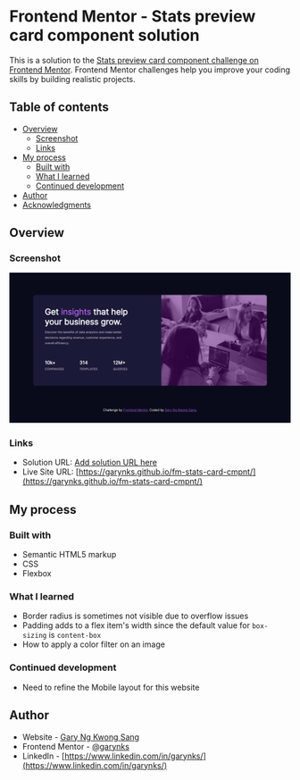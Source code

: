 # Frontend Mentor - Stats preview card component solution

This is a solution to the [Stats preview card component challenge on Frontend Mentor](https://www.frontendmentor.io/challenges/stats-preview-card-component-8JqbgoU62). Frontend Mentor challenges help you improve your coding skills by building realistic projects. 

## Table of contents

- [Overview](#overview)
  - [Screenshot](#screenshot)
  - [Links](#links)
- [My process](#my-process)
  - [Built with](#built-with)
  - [What I learned](#what-i-learned)
  - [Continued development](#continued-development)
- [Author](#author)
- [Acknowledgments](#acknowledgments)

## Overview

### Screenshot

![](./screenshot.png)

### Links

- Solution URL: [Add solution URL here](https://your-solution-url.com)
- Live Site URL: [https://garynks.github.io/fm-stats-card-cmpnt/](https://garynks.github.io/fm-stats-card-cmpnt/)

## My process

### Built with

- Semantic HTML5 markup
- CSS
- Flexbox

### What I learned

* Border radius is sometimes not visible due to overflow issues
* Padding adds to a flex item's width since the default value for `box-sizing` is `content-box`
* How to apply a color filter on an image

### Continued development

* Need to refine the Mobile layout for this website

## Author

- Website - [Gary Ng Kwong Sang](https://garynks.github.io/)
- Frontend Mentor - [@garynks](https://www.frontendmentor.io/profile/garynks)
- LinkedIn - [https://www.linkedin.com/in/garynks/](https://www.linkedin.com/in/garynks/)
